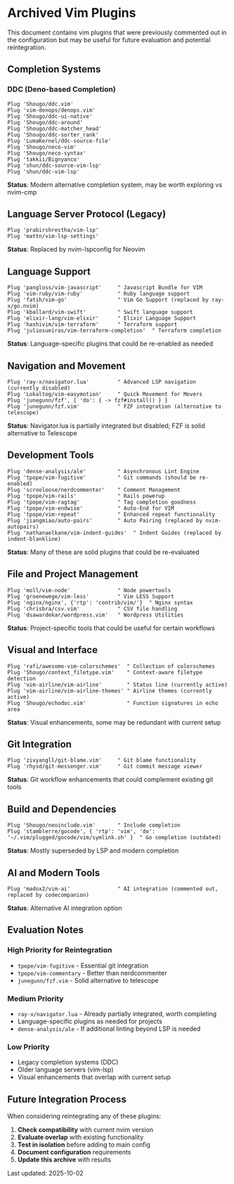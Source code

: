 # Archived Vim Plugins

This document contains vim plugins that were previously commented out in the configuration but may be useful for future evaluation and potential reintegration.

## Completion Systems

### DDC (Deno-based Completion)
```vim
Plug 'Shougo/ddc.vim'
Plug 'vim-denops/denops.vim'
Plug 'Shougo/ddc-ui-native'
Plug 'Shougo/ddc-around'
Plug 'Shougo/ddc-matcher_head'
Plug 'Shougo/ddc-sorter_rank'
Plug 'LumaKernel/ddc-source-file'
Plug 'Shougo/neco-vim'
Plug 'Shougo/neco-syntax'
Plug 'takkii/Bignyanco'
Plug 'shun/ddc-source-vim-lsp'
Plug 'shun/ddc-vim-lsp'
```
**Status**: Modern alternative completion system, may be worth exploring vs nvim-cmp

## Language Server Protocol (Legacy)
```vim
Plug 'prabirshrestha/vim-lsp'
Plug 'mattn/vim-lsp-settings'
```
**Status**: Replaced by nvim-lspconfig for Neovim

## Language Support
```vim
Plug 'pangloss/vim-javascript'     " Javascript Bundle for VIM
Plug 'vim-ruby/vim-ruby'           " Ruby language support
Plug 'fatih/vim-go'                " Vim Go Support (replaced by ray-x/go.nvim)
Plug 'kballard/vim-swift'          " Swift language support
Plug 'elixir-lang/vim-elixir'      " Elixir Language Support
Plug 'hashivim/vim-terraform'      " Terraform support
Plug 'juliosueiras/vim-terraform-completion'  " Terraform completion
```
**Status**: Language-specific plugins that could be re-enabled as needed

## Navigation and Movement
```vim
Plug 'ray-x/navigator.lua'         " Advanced LSP navigation (currently disabled)
Plug 'Lokaltog/vim-easymotion'     " Quick Movement for Movers
Plug 'junegunn/fzf', { 'do': { -> fzf#install() } }
Plug 'junegunn/fzf.vim'            " FZF integration (alternative to telescope)
```
**Status**: Navigator.lua is partially integrated but disabled; FZF is solid alternative to Telescope

## Development Tools
```vim
Plug 'dense-analysis/ale'          " Asynchronous Lint Engine
Plug 'tpope/vim-fugitive'          " Git commands (should be re-enabled)
Plug 'scrooloose/nerdcommenter'    " Comment Management
Plug 'tpope/vim-rails'             " Rails powerup
Plug 'tpope/vim-ragtag'            " Tag completion goodness
Plug 'tpope/vim-endwise'           " Auto-End for VIM
Plug 'tpope/vim-repeat'            " Enhanced repeat functionality
Plug 'jiangmiao/auto-pairs'        " Auto Pairing (replaced by nvim-autopairs)
Plug 'nathanaelkane/vim-indent-guides'  " Indent Guides (replaced by indent-blankline)
```
**Status**: Many of these are solid plugins that could be re-evaluated

## File and Project Management
```vim
Plug 'moll/vim-node'               " Node powertools
Plug 'groenewege/vim-less'         " Vim LESS Support
Plug 'nginx/nginx', {'rtp': 'contrib/vim/'}  " Nginx syntax
Plug 'chrisbra/csv.vim'            " CSV file handling
Plug 'dsawardekar/wordpress.vim'   " Wordpress Utilities
```
**Status**: Project-specific tools that could be useful for certain workflows

## Visual and Interface
```vim
Plug 'rafi/awesome-vim-colorschemes'  " Collection of colorschemes
Plug 'Shougo/context_filetype.vim'    " Context-aware filetype detection
Plug 'vim-airline/vim-airline'        " Status line (currently active)
Plug 'vim-airline/vim-airline-themes' " Airline themes (currently active)
Plug 'Shougo/echodoc.vim'             " Function signatures in echo area
```
**Status**: Visual enhancements, some may be redundant with current setup

## Git Integration
```vim
Plug 'zivyangll/git-blame.vim'     " Git blame functionality
Plug 'rhysd/git-messenger.vim'     " Git commit message viewer
```
**Status**: Git workflow enhancements that could complement existing git tools

## Build and Dependencies
```vim
Plug 'Shougo/neoinclude.vim'       " Include completion
Plug 'stamblerre/gocode', { 'rtp': 'vim', 'do': '~/.vim/plugged/gocode/vim/symlink.sh' }  " Go completion (outdated)
```
**Status**: Mostly superseded by LSP and modern completion

## AI and Modern Tools
```vim
Plug 'madox2/vim-ai'               " AI integration (commented out, replaced by codecompanion)
```
**Status**: Alternative AI integration option

## Evaluation Notes

### High Priority for Reintegration
- `tpope/vim-fugitive` - Essential git integration
- `tpope/vim-commentary` - Better than nerdcommenter
- `junegunn/fzf.vim` - Solid alternative to telescope

### Medium Priority
- `ray-x/navigator.lua` - Already partially integrated, worth completing
- Language-specific plugins as needed for projects
- `dense-analysis/ale` - If additional linting beyond LSP is needed

### Low Priority
- Legacy completion systems (DDC)
- Older language servers (vim-lsp)
- Visual enhancements that overlap with current setup

## Future Integration Process

When considering reintegrating any of these plugins:

1. **Check compatibility** with current nvim version
2. **Evaluate overlap** with existing functionality
3. **Test in isolation** before adding to main config
4. **Document configuration** requirements
5. **Update this archive** with results

Last updated: 2025-10-02